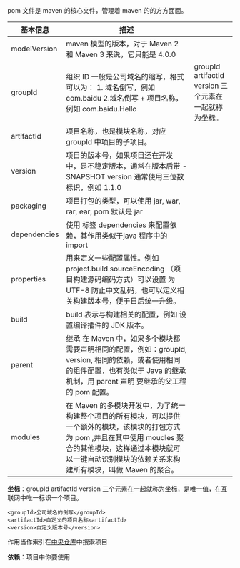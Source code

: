 
pom 文件是 maven 的核心文件，管理着 maven 的的方方面面。

| 基本信息     | 描述                                                         |                                                          |
| ------------ | ------------------------------------------------------------ | -------------------------------------------------------- |
| modelVersion | maven 模型的版本，对于 Maven 2 和 Maven 3 来说，它只能是 4.0.0 |                                                          |
| groupId      | 组织 ID 一般是公司域名的缩写，格式可以为：                                                                                                                                                                       1. 域名倒写，例如 com.baidu                                                                                                                                                                                                       2.域名倒写 + 项目名称，例如 com.baidu.Hello | groupId artifactId   version  三个元素在一起就称为坐标。 |
| artifactId   | 项目名称，也是模块名称，对应 groupId 中项目的子项目。        |                                                          |
| version      | 项目的版本号，如果项目还在开发中，是不稳定版本，通常在版本后带 -SNAPSHOT                                                                                                     version 通常使用三位数标识，例如 1.1.0 |                                                          |
| packaging    | 项目打包的类型，可以使用 jar, war, rar, ear, pom 默认是 jar  |                                                          |
| dependencies | 使用 标签 dependencies 来配置依赖，其作用类似于java 程序中的 import |                                                          |
| properties   | 用来定义一些配置属性。例如 project.build.sourceEncoding （项目构建源码编码方式）可以设置 为 UTF-8 防止中文乱码，也可以定义相关构建版本号，便于日后统一升级。 |                                                          |
| build        | build 表示与构建相关的配置，例如 设置编译插件的 JDK 版本。   |                                                          |
| parent       | 继承 在 Maven 中，如果多个模块都需要声明相同的配置，例如：groupId, version, 相同的依赖，或者使用相同的组件配置，也有类似于 Java 的继承机制，用 parent 声明 要继承的父工程的 pom 配置。 |                                                          |
| modules      | 在 Maven 的多模块开发中，为了统一构建整个项目的所有模块，可以提供一个额外的模块，该模块的打包方式为 pom ,并且在其中使用 moudles 聚合的其他模块，这样通过本模块就可以一键自动识别模块的依赖关系来构建所有模块，叫做 Maven 的聚合。 |                                                          |

**坐标**：groupId artifactId   version  三个元素在一起就称为坐标，是唯一值，在互联网中唯一标识一个项目。

```
<groupId>公司域名的倒写</groupId>
<artifactId>自定义的项目名称<artifactId>
<version>自定义版本号</version>
```

作用当作索引在[中央仓库](https://mvnrepository.com/)中搜索项目

**依赖**：项目中你要使用

